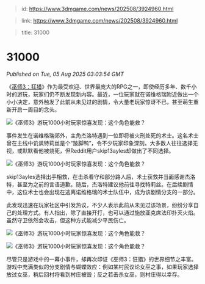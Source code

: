 > id: https://www.3dmgame.com/news/202508/3924960.html

> link: https://www.3dmgame.com/news/202508/3924960.html

> title: 31000

# 31000
_Published on Tue, 05 Aug 2025 03:03:54 GMT_

《[巫师3：狂猎](https://www.3dmgame.com/games/witcher3/)》作为最受欢迎、世界最庞大的RPG之一，即使经历多年、数千小时的游玩，玩家们仍不断发现新内容。最近，一位玩家就在诺维格瑞附近做出一个小小决定，意外触发了此前从未见过的剧情，令大量老玩家惊讶不已，甚至萌生重新开启一周目的念头。

![《巫师3》游玩1000小时玩家惊喜发现：这个角色能救？](https://img.3dmgame.com/uploads/images/news/20250805/1754363293_670209.webp)

事件发生在诺维格瑞郊外，主角杰洛特遇到一位即将被火刑处死的术士。这名术士曾在主线中讥讽特莉丝是个“跛脚鸭”，令不少玩家印象深刻。大多数人往往选择无视，或默默看他被烧死，但Reddit用户skip13ayles却做出了不同选择。

![《巫师3》游玩1000小时玩家惊喜发现：这个角色能救？](https://img.3dmgame.com/uploads/images/news/20250805/1754363302_890622.png)

skip13ayles选择出手相救，在击杀看守和部分路人后，术士获救并当面感谢杰洛特，甚至为之前的言语道歉。随后，杰洛特建议他前往寻找特莉丝。在后续剧情中，这位术士也会出现在逃离诺维格瑞的术士队伍中，成为该剧情分支的一部分。

此发现迅速在玩家社区中引发热议，不少人表示此前从未见过该场景，纷纷分享自己的处理方式。有人指出，除了直接开打，也可以通过施放亚克席法印扑灭火焰。虽然守卫依然会攻击，但这种方式能减少平民伤亡。

![《巫师3》游玩1000小时玩家惊喜发现：这个角色能救？](https://img.3dmgame.com/uploads/images/news/20250805/1754363311_633388.png)

![《巫师3》游玩1000小时玩家惊喜发现：这个角色能救？](https://img.3dmgame.com/uploads/images/news/20250805/1754363311_400544.png)

尽管只是游戏中的一幕小事件，却再次印证《巫师3：狂猎》的世界细节之丰富。游戏中充满类似的分支剧情与蝴蝶效应：例如某村民议论女巫之事，如果玩家选择放过女巫，稍后回村将看到村庄被毁；反之若击杀女巫，则村庄得以幸存。
